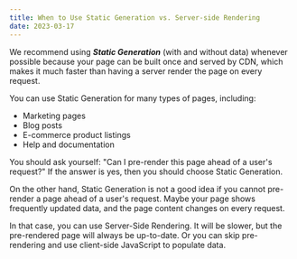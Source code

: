 ```yaml
---
title: When to Use Static Generation vs. Server-side Rendering
date: 2023-03-17
---
```


We recommend using **_Static Generation_** (with and without data) whenever possible because your page can be built once and served by CDN, which makes it much faster than having a server render the page on every request.

You can use Static Generation for many types of pages, including:

- Marketing pages
- Blog posts
- E-commerce product listings
- Help and documentation

You should ask yourself: "Can I pre-render this page ahead of a user's request?" If the answer is yes, then you should choose Static Generation.

On the other hand, Static Generation is not a good idea if you cannot pre-render a page ahead of a user's request. Maybe your page shows frequently updated data, and the page content changes on every request.

In that case, you can use Server-Side Rendering. It will be slower, but the pre-rendered page will always be up-to-date. Or you can skip pre-rendering and use client-side JavaScript to populate data.

